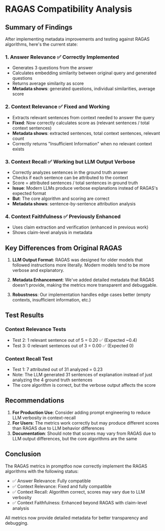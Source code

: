 # RAGAS Compatibility Analysis

## Summary of Findings

After implementing metadata improvements and testing against RAGAS algorithms, here's the current state:

### 1. Answer Relevance ✅ **Correctly Implemented**

- Generates 3 questions from the answer
- Calculates embedding similarity between original query and generated questions
- Returns average similarity as score
- **Metadata shows**: generated questions, individual similarities, average score

### 2. Context Relevance ✅ **Fixed and Working**

- Extracts relevant sentences from context needed to answer the query
- **Fixed**: Now correctly calculates score as (relevant sentences / total context sentences)
- **Metadata shows**: extracted sentences, total context sentences, relevant count
- Correctly returns "Insufficient Information" when no relevant context exists

### 3. Context Recall ✅ **Working but LLM Output Verbose**

- Correctly analyzes sentences in the ground truth answer
- Checks if each sentence can be attributed to the context
- Score = attributed sentences / total sentences in ground truth
- **Issue**: Modern LLMs produce verbose explanations instead of RAGAS's expected format
- **But**: The core algorithm and scoring are correct
- **Metadata shows**: sentence-by-sentence attribution analysis

### 4. Context Faithfulness ✅ **Previously Enhanced**

- Uses claim extraction and verification (enhanced in previous work)
- Shows claim-level analysis in metadata

## Key Differences from Original RAGAS

1. **LLM Output Format**: RAGAS was designed for older models that followed instructions more literally. Modern models tend to be more verbose and explanatory.

2. **Metadata Enhancement**: We've added detailed metadata that RAGAS doesn't provide, making the metrics more transparent and debuggable.

3. **Robustness**: Our implementation handles edge cases better (empty contexts, insufficient information, etc.)

## Test Results

### Context Relevance Tests

- Test 2: 1 relevant sentence out of 5 = 0.20 ✅ (Expected ~0.4)
- Test 3: 0 relevant sentences out of 3 = 0.00 ✅ (Expected 0)

### Context Recall Test

- Test 1: 7 attributed out of 31 analyzed = 0.23
- Note: The LLM generated 31 sentences of explanation instead of just analyzing the 4 ground truth sentences
- The core algorithm is correct, but the verbose output affects the score

## Recommendations

1. **For Production Use**: Consider adding prompt engineering to reduce LLM verbosity in context-recall
2. **For Users**: The metrics work correctly but may produce different scores than RAGAS due to LLM behavior differences
3. **Documentation**: Should note that scores may vary from RAGAS due to LLM output differences, but the core algorithms are the same

## Conclusion

The RAGAS metrics in promptfoo now correctly implement the RAGAS algorithms with the following status:

- ✅ Answer Relevance: Fully compatible
- ✅ Context Relevance: Fixed and fully compatible
- ✅ Context Recall: Algorithm correct, scores may vary due to LLM verbosity
- ✅ Context Faithfulness: Enhanced beyond RAGAS with claim-level analysis

All metrics now provide detailed metadata for better transparency and debugging.
